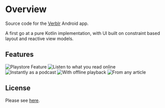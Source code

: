 # Overview 
Source code for the [Verblr](https://verblr.com) Android app. 

A first go at a pure Kotlin implementation, with UI built on constraint based layout and reactive view models.

## Features
![Playstore Feature](./imgs/playstore.png)
![Listen to what you read online](./imgs/listen.png)
![Instantly as a podcast](./imgs/podcast.png)
![With offline playback](./imgs/offline.png)
![From any article](./imgs/any.png)

## License
Please see [here](https://choosealicense.com/no-permission/).
